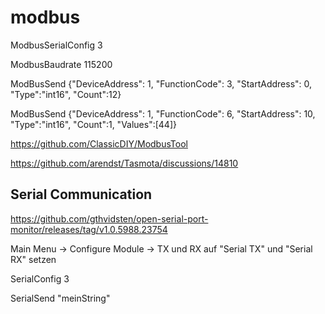 # modbus

ModbusSerialConfig 3

ModbusBaudrate 115200

ModBusSend {"DeviceAddress": 1, "FunctionCode": 3, "StartAddress": 0, "Type":"int16", "Count":12}

ModBusSend {"DeviceAddress": 1, "FunctionCode": 6, "StartAddress": 10, "Type":"int16", "Count":1, "Values":[44]}


https://github.com/ClassicDIY/ModbusTool

https://github.com/arendst/Tasmota/discussions/14810

## Serial Communication

https://github.com/gthvidsten/open-serial-port-monitor/releases/tag/v1.0.5988.23754

Main Menu -> Configure Module -> TX und RX auf "Serial TX" und "Serial RX" setzen

SerialConfig 3

SerialSend "meinString"
